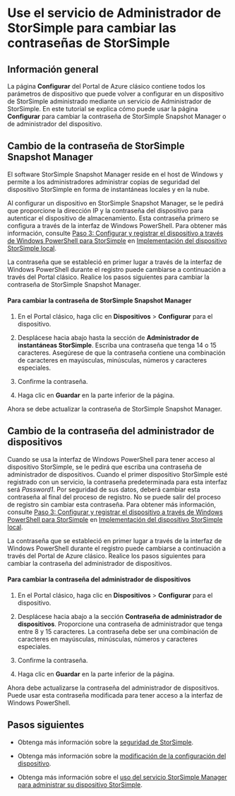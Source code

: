 <properties 
   pageTitle="Cambio de sus contraseñas de StorSimple | Microsoft Azure" 
   description="Describe cómo usar el servicio StorSimple Manager para cambiar sus contraseñas de administrador de dispositivos y de StorSimple Snapshot Manager." 
   services="storsimple" 
   documentationCenter="NA" 
   authors="SharS" 
   manager="carmonm" 
   editor=""/>

<tags
   ms.service="storsimple"
   ms.devlang="NA"
   ms.topic="article"
   ms.tgt_pltfrm="NA"
   ms.workload="TBD" 
   ms.date="12/02/2015"
   ms.author="v-sharos@microsoft.com"/>

# Use el servicio de Administrador de StorSimple para cambiar las contraseñas de StorSimple

## Información general 

La página **Configurar** del Portal de Azure clásico contiene todos los parámetros de dispositivo que puede volver a configurar en un dispositivo de StorSimple administrado mediante un servicio de Administrador de StorSimple. En este tutorial se explica cómo puede usar la página **Configurar** para cambiar la contraseña de StorSimple Snapshot Manager o de administrador del dispositivo.

## Cambio de la contraseña de StorSimple Snapshot Manager

El software StorSimple Snapshot Manager reside en el host de Windows y permite a los administradores administrar copias de seguridad del dispositivo StorSimple en forma de instantáneas locales y en la nube.

Al configurar un dispositivo en StorSimple Snapshot Manager, se le pedirá que proporcione la dirección IP y la contraseña del dispositivo para autenticar el dispositivo de almacenamiento. Esta contraseña primero se configura a través de la interfaz de Windows PowerShell. Para obtener más información, consulte [Paso 3: Configurar y registrar el dispositivo a través de Windows PowerShell para StorSimple](storsimple-deployment-walkthrough.md#step-3-configure-and-register-the-device-through-windows-powershell-for-storsimple) en [Implementación del dispositivo StorSimple local](storsimple-deployment-walkthrough.md).

La contraseña que se estableció en primer lugar a través de la interfaz de Windows PowerShell durante el registro puede cambiarse a continuación a través del Portal clásico. Realice los pasos siguientes para cambiar la contraseña de StorSimple Snapshot Manager.

#### Para cambiar la contraseña de StorSimple Snapshot Manager

1. En el Portal clásico, haga clic en **Dispositivos** > **Configurar** para el dispositivo.

2. Desplácese hacia abajo hasta la sección de **Administrador de instantáneas StorSimple**. Escriba una contraseña que tenga 14 o 15 caracteres. Asegúrese de que la contraseña contiene una combinación de caracteres en mayúsculas, minúsculas, números y caracteres especiales.

3. Confirme la contraseña.

4. Haga clic en **Guardar** en la parte inferior de la página.

Ahora se debe actualizar la contraseña de StorSimple Snapshot Manager.
 
## Cambio de la contraseña del administrador de dispositivos

Cuando se usa la interfaz de Windows PowerShell para tener acceso al dispositivo StorSimple, se le pedirá que escriba una contraseña de administrador de dispositivos. Cuando el primer dispositivo StorSimple esté registrado con un servicio, la contraseña predeterminada para esta interfaz será *Password1*. Por seguridad de sus datos, deberá cambiar esta contraseña al final del proceso de registro. No se puede salir del proceso de registro sin cambiar esta contraseña. Para obtener más información, consulte [Paso 3: Configurar y registrar el dispositivo a través de Windows PowerShell para StorSimple](storsimple-deployment-walkthrough.md#step-3-configure-and-register-the-device-through-windows-powershell-for-storsimple) en [Implementación del dispositivo StorSimple local](storsimple-deployment-walkthrough.md).

La contraseña que se estableció en primer lugar a través de la interfaz de Windows PowerShell durante el registro puede cambiarse a continuación a través del Portal de Azure clásico. Realice los pasos siguientes para cambiar la contraseña del administrador de dispositivos.

#### Para cambiar la contraseña del administrador de dispositivos

1. En el Portal clásico, haga clic en **Dispositivos** > **Configurar** para el dispositivo.

2. Desplácese hacia abajo a la sección **Contraseña de administrador de dispositivos**. Proporcione una contraseña de administrador que tenga entre 8 y 15 caracteres. La contraseña debe ser una combinación de caracteres en mayúsculas, minúsculas, números y caracteres especiales.

3. Confirme la contraseña.

4. Haga clic en **Guardar** en la parte inferior de la página.

Ahora debe actualizarse la contraseña del administrador de dispositivos. Puede usar esta contraseña modificada para tener acceso a la interfaz de Windows PowerShell.

## Pasos siguientes

- Obtenga más información sobre la [seguridad de StorSimple](storsimple-security.md).

- Obtenga más información sobre la [modificación de la configuración del dispositivo](storsimple-modify-device-config.md).

- Obtenga más información sobre el [uso del servicio StorSimple Manager para administrar su dispositivo StorSimple](storsimple-manager-service-administration.md).

<!---HONumber=AcomDC_0224_2016-->